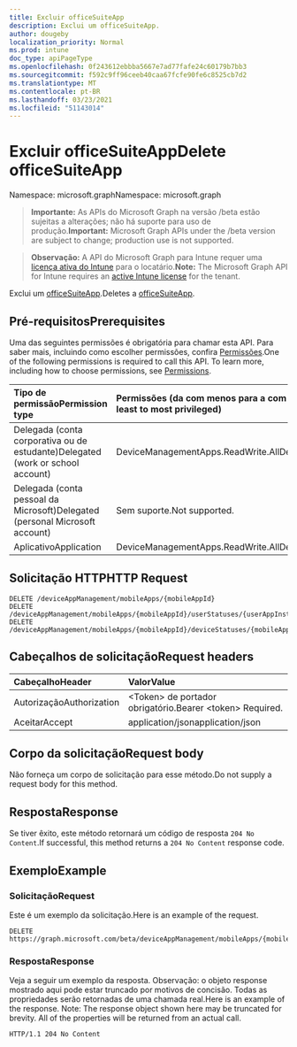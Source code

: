 ```yaml
---
title: Excluir officeSuiteApp
description: Exclui um officeSuiteApp.
author: dougeby
localization_priority: Normal
ms.prod: intune
doc_type: apiPageType
ms.openlocfilehash: 0f243612ebbba5667e7ad77fafe24c60179b7bb3
ms.sourcegitcommit: f592c9ff96ceeb40caa67fcfe90fe6c8525cb7d2
ms.translationtype: MT
ms.contentlocale: pt-BR
ms.lasthandoff: 03/23/2021
ms.locfileid: "51143014"
---
```

# <a name="delete-officesuiteapp"></a><span data-ttu-id="caff3-103">Excluir officeSuiteApp</span><span class="sxs-lookup"><span data-stu-id="caff3-103">Delete officeSuiteApp</span></span>

<span data-ttu-id="caff3-104">Namespace: microsoft.graph</span><span class="sxs-lookup"><span data-stu-id="caff3-104">Namespace: microsoft.graph</span></span>

> <span data-ttu-id="caff3-105">**Importante:** As APIs do Microsoft Graph na versão /beta estão sujeitas a alterações; não há suporte para uso de produção.</span><span class="sxs-lookup"><span data-stu-id="caff3-105">**Important:** Microsoft Graph APIs under the /beta version are subject to change; production use is not supported.</span></span>

> <span data-ttu-id="caff3-106">**Observação:** A API do Microsoft Graph para Intune requer uma [licença ativa do Intune](https://go.microsoft.com/fwlink/?linkid=839381) para o locatário.</span><span class="sxs-lookup"><span data-stu-id="caff3-106">**Note:** The Microsoft Graph API for Intune requires an [active Intune license](https://go.microsoft.com/fwlink/?linkid=839381) for the tenant.</span></span>

<span data-ttu-id="caff3-107">Exclui um [officeSuiteApp](../resources/intune-apps-officesuiteapp.md).</span><span class="sxs-lookup"><span data-stu-id="caff3-107">Deletes a [officeSuiteApp](../resources/intune-apps-officesuiteapp.md).</span></span>

## <a name="prerequisites"></a><span data-ttu-id="caff3-108">Pré-requisitos</span><span class="sxs-lookup"><span data-stu-id="caff3-108">Prerequisites</span></span>
<span data-ttu-id="caff3-p101">Uma das seguintes permissões é obrigatória para chamar esta API. Para saber mais, incluindo como escolher permissões, confira [Permissões](/graph/permissions-reference).</span><span class="sxs-lookup"><span data-stu-id="caff3-p101">One of the following permissions is required to call this API. To learn more, including how to choose permissions, see [Permissions](/graph/permissions-reference).</span></span>

|<span data-ttu-id="caff3-111">Tipo de permissão</span><span class="sxs-lookup"><span data-stu-id="caff3-111">Permission type</span></span>|<span data-ttu-id="caff3-112">Permissões (da com menos para a com mais privilégios)</span><span class="sxs-lookup"><span data-stu-id="caff3-112">Permissions (from least to most privileged)</span></span>|
|:---|:---|
|<span data-ttu-id="caff3-113">Delegada (conta corporativa ou de estudante)</span><span class="sxs-lookup"><span data-stu-id="caff3-113">Delegated (work or school account)</span></span>|<span data-ttu-id="caff3-114">DeviceManagementApps.ReadWrite.All</span><span class="sxs-lookup"><span data-stu-id="caff3-114">DeviceManagementApps.ReadWrite.All</span></span>|
|<span data-ttu-id="caff3-115">Delegada (conta pessoal da Microsoft)</span><span class="sxs-lookup"><span data-stu-id="caff3-115">Delegated (personal Microsoft account)</span></span>|<span data-ttu-id="caff3-116">Sem suporte.</span><span class="sxs-lookup"><span data-stu-id="caff3-116">Not supported.</span></span>|
|<span data-ttu-id="caff3-117">Aplicativo</span><span class="sxs-lookup"><span data-stu-id="caff3-117">Application</span></span>|<span data-ttu-id="caff3-118">DeviceManagementApps.ReadWrite.All</span><span class="sxs-lookup"><span data-stu-id="caff3-118">DeviceManagementApps.ReadWrite.All</span></span>|

## <a name="http-request"></a><span data-ttu-id="caff3-119">Solicitação HTTP</span><span class="sxs-lookup"><span data-stu-id="caff3-119">HTTP Request</span></span>
<!-- {
  "blockType": "ignored"
}
-->
``` http
DELETE /deviceAppManagement/mobileApps/{mobileAppId}
DELETE /deviceAppManagement/mobileApps/{mobileAppId}/userStatuses/{userAppInstallStatusId}/app
DELETE /deviceAppManagement/mobileApps/{mobileAppId}/deviceStatuses/{mobileAppInstallStatusId}/app
```

## <a name="request-headers"></a><span data-ttu-id="caff3-120">Cabeçalhos de solicitação</span><span class="sxs-lookup"><span data-stu-id="caff3-120">Request headers</span></span>
|<span data-ttu-id="caff3-121">Cabeçalho</span><span class="sxs-lookup"><span data-stu-id="caff3-121">Header</span></span>|<span data-ttu-id="caff3-122">Valor</span><span class="sxs-lookup"><span data-stu-id="caff3-122">Value</span></span>|
|:---|:---|
|<span data-ttu-id="caff3-123">Autorização</span><span class="sxs-lookup"><span data-stu-id="caff3-123">Authorization</span></span>|<span data-ttu-id="caff3-124">&lt;Token&gt; de portador obrigatório.</span><span class="sxs-lookup"><span data-stu-id="caff3-124">Bearer &lt;token&gt; Required.</span></span>|
|<span data-ttu-id="caff3-125">Aceitar</span><span class="sxs-lookup"><span data-stu-id="caff3-125">Accept</span></span>|<span data-ttu-id="caff3-126">application/json</span><span class="sxs-lookup"><span data-stu-id="caff3-126">application/json</span></span>|

## <a name="request-body"></a><span data-ttu-id="caff3-127">Corpo da solicitação</span><span class="sxs-lookup"><span data-stu-id="caff3-127">Request body</span></span>
<span data-ttu-id="caff3-128">Não forneça um corpo de solicitação para esse método.</span><span class="sxs-lookup"><span data-stu-id="caff3-128">Do not supply a request body for this method.</span></span>

## <a name="response"></a><span data-ttu-id="caff3-129">Resposta</span><span class="sxs-lookup"><span data-stu-id="caff3-129">Response</span></span>
<span data-ttu-id="caff3-130">Se tiver êxito, este método retornará um código de resposta `204 No Content`.</span><span class="sxs-lookup"><span data-stu-id="caff3-130">If successful, this method returns a `204 No Content` response code.</span></span>

## <a name="example"></a><span data-ttu-id="caff3-131">Exemplo</span><span class="sxs-lookup"><span data-stu-id="caff3-131">Example</span></span>

### <a name="request"></a><span data-ttu-id="caff3-132">Solicitação</span><span class="sxs-lookup"><span data-stu-id="caff3-132">Request</span></span>
<span data-ttu-id="caff3-133">Este é um exemplo da solicitação.</span><span class="sxs-lookup"><span data-stu-id="caff3-133">Here is an example of the request.</span></span>
``` http
DELETE https://graph.microsoft.com/beta/deviceAppManagement/mobileApps/{mobileAppId}
```

### <a name="response"></a><span data-ttu-id="caff3-134">Resposta</span><span class="sxs-lookup"><span data-stu-id="caff3-134">Response</span></span>
<span data-ttu-id="caff3-p102">Veja a seguir um exemplo da resposta. Observação: o objeto response mostrado aqui pode estar truncado por motivos de concisão. Todas as propriedades serão retornadas de uma chamada real.</span><span class="sxs-lookup"><span data-stu-id="caff3-p102">Here is an example of the response. Note: The response object shown here may be truncated for brevity. All of the properties will be returned from an actual call.</span></span>
``` http
HTTP/1.1 204 No Content
```




